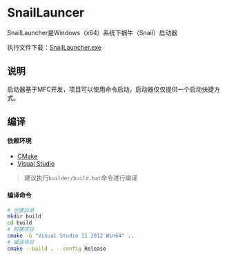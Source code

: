 # SnailLauncer

SnailLauncher是Windows（x64）系统下蜗牛（Snail）启动器

执行文件下载：[SnailLauncher.exe](https://gitee.com/acgist/snail/attach_files)

## 说明

启动器基于MFC开发，项目可以使用命令启动，启动器仅仅提供一个启动快捷方式。

## 编译

#### 依赖环境

* [CMake](https://cmake.org/)
* [Visual Studio](https://visualstudio.microsoft.com/zh-hans/vs/)

> 建议执行`builder/build.bat`命令进行编译

#### 编译命令

```bash
# 创建目录
mkdir build
cd build
# 构建项目
cmake -G "Visual Studio 11 2012 Win64" ..
# 编译项目
cmake --build . --config Release
```

